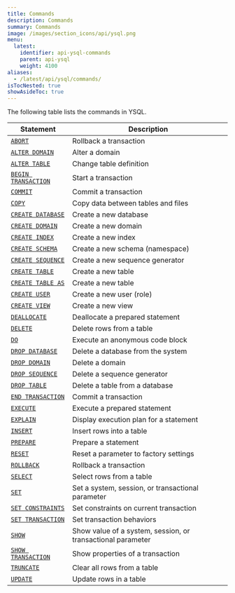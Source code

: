 ```yaml
---
title: Commands
description: Commands
summary: Commands
image: /images/section_icons/api/ysql.png
menu:
  latest:
    identifier: api-ysql-commands
    parent: api-ysql
    weight: 4100
aliases:
  - /latest/api/ysql/commands/
isTocNested: true
showAsideToc: true
---
```


The following table lists the commands in YSQL.

| Statement | Description |
|-----------|-------------|
| [`ABORT`](txn_abort) | Rollback a transaction |
| [`ALTER DOMAIN`](ddl_alter_domain) | Alter a domain |
| [`ALTER TABLE`](ddl_alter_table) | Change table definition |
| [`BEGIN TRANSACTION`](txn_begin) | Start a transaction |
| [`COMMIT`](txn_commit) | Commit a transaction |
| [`COPY`](cmd_copy) | Copy data between tables and files |
| [`CREATE DATABASE`](ddl_create_database) | Create a new database |
| [`CREATE DOMAIN`](ddl_create_domain) | Create a new domain |
| [`CREATE INDEX`](ddl_create_index) | Create a new index |
| [`CREATE SCHEMA`](ddl_create_schema) | Create a new schema (namespace) |
| [`CREATE SEQUENCE`](ddl_create_sequence) | Create a new sequence generator |
| [`CREATE TABLE`](ddl_create_table) | Create a new table |
| [`CREATE TABLE AS`](ddl_create_table_as) | Create a new table |
| [`CREATE USER`](dcl_create_user) | Create a new user (role) |
| [`CREATE VIEW`](ddl_create_view) | Create a new view |
| [`DEALLOCATE`](perf_deallocate) | Deallocate a prepared statement |
| [`DELETE`](dml_delete) | Delete rows from a table |
| [`DO`](cmd_doc) | Execute an anonymous code block |
| [`DROP DATABASE`](ddl_drop_database) | Delete a database from the system |
| [`DROP DOMAIN`](ddl_drop_domain) | Delete a domain |
| [`DROP SEQUENCE`](ddl_drop_sequence) | Delete a sequence generator |
| [`DROP TABLE`](ddl_drop_table) | Delete a table from a database |
| [`END TRANSACTION`](txn_end) | Commit a transaction |
| [`EXECUTE`](perf_execute) | Execute a prepared statement |
| [`EXPLAIN`](perf_explain) | Display execution plan for a statement |
| [`INSERT`](dml_insert) | Insert rows into a table |
| [`PREPARE`](perf_prepare) | Prepare a statement |
| [`RESET`](cmd_reset) | Reset a parameter to factory settings |
| [`ROLLBACK`](txn_rollback) | Rollback a transaction |
| [`SELECT`](dml_select) | Select rows from a table |
| [`SET`](cmd_set) | Set a system, session, or transactional parameter |
| [`SET CONSTRAINTS`](txn_set_constraints) | Set constraints on current transaction |
| [`SET TRANSACTION`](txn_set) | Set transaction behaviors |
| [`SHOW`](cmd_show) | Show value of a system, session, or transactional parameter |
| [`SHOW TRANSACTION`](txn_show) | Show properties of a transaction |
| [`TRUNCATE`](ddl_truncate) | Clear all rows from a table |
| [`UPDATE`](dml_update) | Update rows in a table |
